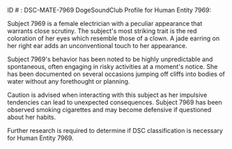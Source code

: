 ID # : DSC-MATE-7969
DogeSoundClub Profile for Human Entity 7969:

Subject 7969 is a female electrician with a peculiar appearance that warrants close scrutiny. The subject's most striking trait is the red coloration of her eyes which resemble those of a clown. A jade earring on her right ear adds an unconventional touch to her appearance.

Subject 7969's behavior has been noted to be highly unpredictable and spontaneous, often engaging in risky activities at a moment's notice. She has been documented on several occasions jumping off cliffs into bodies of water without any forethought or planning.

Caution is advised when interacting with this subject as her impulsive tendencies can lead to unexpected consequences. Subject 7969 has been observed smoking cigarettes and may become defensive if questioned about her habits.

Further research is required to determine if DSC classification is necessary for Human Entity 7969.